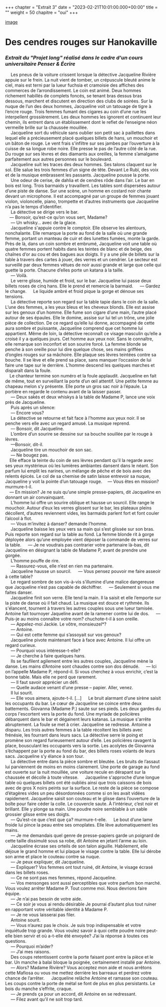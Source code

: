 +++
chapter = "Extrait 3"
date = "2023-02-21T10:01:00.000+00:00"
title = ""
weight = 50
chapitre = "oui"
+++

[image](/static/pexels-cottonbro-studio-7299583.jpg)

# Des cendres rouges sur Hanokaville

### _Extrait du "Projet long" réalisé dans le cadre d'un cours universitaire Penser & Écrire_

  Les pneus de la voiture crissent lorsque la détective Jacqueline Rivière appuie sur le frein. La nuit vient de tomber, un crépuscule bleuté anime le ciel, mais est terni par la lueur fuchsia et cramoisie des affiches des commerces de l’arrondissement. Le coin est animé. Deux hommes richement habillés de complets foncés, se tenant bras dessus bras dessous, marchent et discutent en direction des clubs de soirées. Sur la nuque de l’un des deux hommes, Jacqueline voit un tatouage de tigre à l’encre rouge. Trois femmes fumant des cigares au coin d’une rue les interpellent grossièrement. Les deux hommes les ignorent et continuent leur chemin, ils entrent dans un établissement dont le reflet de l’enseigne néon vermeille brille sur la chaussée mouillée.  
  Jacqueline sort du véhicule sans oublier son petit sac à paillettes dans lequel elle a précieusement placé quelques billets de hans, un mouchoir et un bâton de rouge. Le vent frais s'infiltre sur ses jambes par l’ouverture à la cuisse de sa longue robe noire. Elle presse le pas de l’autre côté de la rue. Du rouge sur ses lèvres et des diamants aux oreilles, la femme s’amalgame parfaitement aux autres personnes sur le boulevard.  
  Jacqueline suit les traces des deux hommes. Ses talons claquent sur le sol. Elle salue les trois femmes d’un signe de tête. Devant Le Rubï, des voix et de la musique embrassent les passants. Jacqueline pousse la porte.   
  Une odeur de cerise, de dahlia et de cendres rôde dans l’air. Le bar en bois est long. Trois barmaids y travaillent. Les tables sont dispersées autour d’une piste de danse. Sur une scène, un homme en costard noir chante devant un microphone. Il est accompagné par un groupe de femmes jouant violon, violoncelle, piano, trompette et d’autres instruments que Jacqueline n’a pas le temps d’identifier.  
  La détective se dirige vers le bar.  
  — Bonsoir, qu’est-ce qu’on vous sert, Madame?   
  — Un whisky… avec de la glace.   
  Jacqueline s'appuie contre le comptoir. Elle observe les alentours, nonchalante. Elle remarque la porte au fond de la salle où une grande femme, portant un manteau de cuir et des lunettes fumées, monte la garde. Près de là, dans un coin sombre et embrumé, Jacqueline voit une table où quatre femmes portent habits dans les teintes de blanc et de beige, des chaînes d’or au cou et des bagues aux doigts. Il y a une pile de billets sur la table à travers des cartes à jouer, des verres et un cendrier. Le secteur est surveillé par deux femmes vêtues de noir aussi grande et large que celle qui guette la porte. Chacune d’elles porte un katana à la taille.  
  — Voilà.  
  Le verre glisse, humide et froid, sur le bar. Jacqueline lui passe deux billets roses de cinq hans. Elle le prend et remercie la barmaid. 
  — Gardez le change. 
  Le liquide ambré et froid pique la gorge et dénoue ses tensions.  
  La détective reporte son regard sur la table tapie dans le coin de la salle. L’une des femmes, a les yeux bleus et les cheveux blonds. Elle est assise sur les genoux d’un homme. Elle fume son cigare d’une main, l’autre placé autour de ses épaules. Elle le domine, assise sur lui tel un trône, une jolie pièce de collection. De ce regard qu’elle lui donne, accompagné de cette aura sombre et puissante, Jacqueline comprend que cet homme lui appartient. Même de loin, la détective reconnaît ce visage masculin qu’elle a croisé il y a quelques jours. Cet homme aux yeux noir. Sans le connaître, elle remarque son inconfort et son sourire forcé. La femme blonde se penche à son oreille pour lui dire quelque chose, ses mains griffées d’ongles rouges sur sa mâchoire. Elle plaque ses lèvres teintées contre sa bouche. Il se lève et elle prend sa place, sans manquer l’occasion de lui faire une tape sur le derrière. L’homme descend les quelques marches et disparaît dans la foule.  
 Le chanteur termine son numéro et la foule applaudit. Jacqueline en fait de même, tout en surveillant la porte d’un œil attentif. Une petite femme au chapeau melon s’y présente. Elle porte un gros sac noir à l’épaule. La portière en regarde le contenu avant de la laisser passer.  
  — Deux sakés et deux whiskys à la table de Madame P, lance une voix près de Jacqueline.  
  Puis après un silence:  
  — Encore vous?   
  La détective se retourne et fait face à l’homme aux yeux noir. Il se penche vers elle avec un regard amusé. La musique reprend.  
  — Bonsoir, dit Jacqueline.  
  L’ombre d’un sourire se dessine sur sa bouche souillée par le rouge à lèvres.  
  —Bonsoir, dit-il.  
  Jacqueline tire un mouchoir de son sac.  
  — Ne bougez pas.  
 Elle efface la teinte du coin de ses lèvres pendant qu’il la regarde avec ses yeux mystérieux où les lumières ambiantes dansent dans le néant. Son parfum lui emplit les narines, un mélange de pêche et de bois avec des relents épicés. Le col de sa chemise de satin laisse entrevoir sa nuque, Jacqueline y voit la pointe d’un tatouage rouge. 
 — Vous êtes en mission? murmure-t-il.  
 — En mission? Je ne suis qu’une simple presse-papiers, dit Jacqueline en donnant un air convainquant.  
  L’homme lui offre un sourire oblique et hausse un sourcil. Elle range le mouchoir. Autour d’eux les verres glissent sur le bar, les plateaux pleins décollent, d’autres reviennent vides, les barmaids parlent fort et font couler l’alcool à flot.  
  — Vous m’invitez à danser? demande l’homme.  
  Jacqueline baisse les yeux vers sa main qui s’est glissée sur son bras. Puis reporte son regard sur la table au fond. La femme blonde rit à gorge déployée alors qu’une employée vient déposer la commande de verres sur la table. 
  — Je ne voudrais pas contrarier votre partenaire là-bas, dit Jacqueline en désignant la table de Madame P, avant de prendre une gorgée.  
  L’homme pouffe de rire.  
  — Rassurez-vous, elle n’est en rien ma partenaire.  
  Jacqueline hausse un sourcil. 
  — Vous pensez pouvoir me faire asseoir à cette table?  
  Le regard sombre de son vis-à-vis s’illumine d’une malice dangereuse que Jacqueline n’est pas capable de déchiffrer. 
  — Seulement si vous me faites danser.  
  Jacqueline finit son verre. Elle tend la main. Il la saisit et elle l’emporte sur la piste de danse où il fait chaud. La musique est douce et rythmée. Ils s'élancent, tournent à travers les autres couples sous une lueur tamisée. Antoine fait tournoyer Jaqueline avant de la ramener contre lui de dos. 
  — Puis-je au moins connaître votre nom? chuchote-t-il à son oreille.  
  — Appelez-moi Jackie. Le vôtre, monsieuzel*?  
  — Antoine.  
  — Qui est cette femme qui s’assoyait sur vos genoux?  
  Jacqueline pivote maintenant face à face avec Antoine. Il lui offre un regard curieux.  
  — Pourquoi vous intéresse-t-elle?  
  — Je cherche à faire quelques hans.  
  Ils se faufilent agilement entre les autres couples, Jacqueline mène la danse. Les mains d’Antoine sont chaudes contre son dos dénudé. 
  — Ici on l’appelle Madame P, répond-il. Si vous cherchez à vous enrichir, c’est la bonne table. Mais elle ne perd que rarement.   
  — Il faut savoir apprécier un défi.   
  — Quelle audace venant d’une presse – papier. Aller, venez.  
  Il lui sourit.  
  — Elle vous aimera, ajoute-t-il. 
[...]
  Le bruit alarmant d’une sirène saisit les occupants du bar. Le cœur de Jacqueline se coince entre deux battements. Giovanna (Madame P.) saute sur ses pieds. Les deux gardes du corps l'escortent vers la porte du fond. Une myriade de policières débarquent dans le bar et dégainent leurs katanas. La musique s'arrête abruptement. La foule se met à crier. Jacqueline se redresse. Antoine a disparu. Les trois autres femmes à la table récoltent les billets avec frénésie, les fourrant dans leurs sacs. La détective serre le poing et promène son regard furieusement autour d’elle. Les policières ravagent la place, bousculant les occupants vers la sortie. Les acolytes de Giovanna s’échappent par la porte au fond du bar, des billets roses volants de leurs sacs. Jacqueline s’y élance à son tour.  
  La détective entre dans la pièce sombre et bleutée. Les bruits de l’assaut lui parviennent de moins en moins clairement. Une porte de garage au fond est ouverte sur la nuit mouillée, une voiture recule en dérapant sur la chaussée et décolle à toute vitesse. 
  Jacqueline s'approche d’une longue table où quelques billets ont été oubliés ainsi que trois caissons de bois avec de gros X noirs peints sur la surface. Le reste de la pièce se compose d’étagères vides un peu désordonnées comme si on les avait vidées rapidement. Jacqueline saisit son couteau et le glisse dans l’ouverture de la boîte pour faire céder la colle. Le couvercle saute. À l’intérieur, c’est noir et brillant. Elle y plonge sa main. Une poudre noire semblable à un sable grossier glisse entre ses doigts.  
  — Qu’est-ce que c’est que ça? murmure-t-elle.
  Le bout d’une lame froide lui pince la peau entre ses omoplates. Elle lève automatiquement les mains.  
  — Je me demandais quel genre de presse-papiers garde un poignard de cette taille dissimulé sous sa robe, dit Antoine en jetant l’arme au loin.  
  Jacqueline écrase ses orteils de son talon aiguille. Habilement, elle déjoue le grand homme et lui plaque le visage contre la table. Elle lui dérobe son arme et place le couteau contre sa nuque.  
  — Je peux expliquer, dit Jacqueline.  
  — Expliquer? Vos femmes ont tout ruiné, dit Antoine, le visage écrasé dans les billets roses.  
  — Ce ne sont pas mes femmes, répond Jacqueline.  
  — Vos mensonges sont aussi perceptibles que votre parfum bon marché. Vous voulez arrêter Madame P. Tout comme moi. Nous devrions faire équipe.  
  — Je n’ai pas besoin de votre aide.  
  — Ce soir je vous ai rendu désirable Je pourrai d’autant plus tout ruiner en rapportant votre véritable identité à Madame P.   
  — Je ne vous laisserai pas filer.   
  Antoine sourit.  
  — Vous n’aurez pas le choix. Je suis trop indispensable et votre inquiétude trop grande. Vous voulez savoir à quoi cette poudre noire peut-elle bien servir et où a-t-elle été envoyée? J’ai la réponse à toutes ces questions.   
  — Pourquoi m’aider?   
  — J’ai mes raisons.  
  Des coups retentissent contre la porte faisant pont entre la pièce et le bar. Un manche à balai bloque la poignée, certainement installé par Antoine.   
  — Alors? Madame Rivière? Vous acceptez mon aide et nous arrêtons cette Mafiosa ou vous me mettez derrière les barreaux et perdrez votre chance de l’arrêter. 
  Jacqueline relâche Antoine et ramasse son couteau. Les coups contre la porte de métal se font de plus en plus persistants. Le bois du manche s’effrite, craque.  
  — Je prends ça pour un accord, dit Antoine en se redressant.  
  — Filez avant qu’il ne soit trop tard.   
